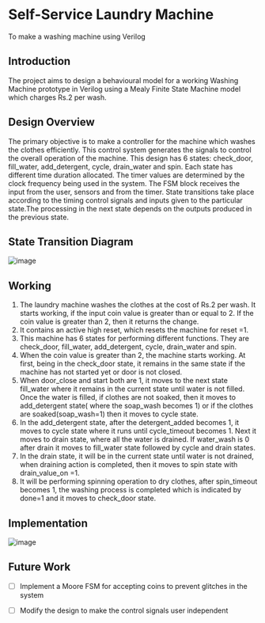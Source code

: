 # Self-Service Laundry Machine
To make a washing machine using Verilog


## Introduction 
The project aims to design a behavioural model for a working Washing Machine prototype in Verilog using a Mealy 
Finite State Machine  model which charges Rs.2 per wash. 


## Design Overview

The primary objective is to make a controller for the machine which washes the clothes efficiently. This control system generates the signals to control the overall operation of the machine.
This design has 6 states: check_door, fill_water, add_detergent, cycle, drain_water and spin. Each state has different time duration allocated. The timer values are determined by the clock frequency being used in the system. The FSM block receives the input from the user, sensors and from 
the timer.
State transitions take place according to the timing control signals and inputs given to the particular state.The processing in the next state depends on the outputs produced in the previous state.




## State Transition Diagram


![image](https://github.com/user-attachments/assets/160106ce-2bc2-4d0c-be3b-9b6e498811c0)




## Working 

1. The laundry machine washes the clothes at the cost of Rs.2 per wash. It starts working, if the input coin value is greater than or equal to 2. If the coin value is greater than 2, then it returns the change.
2. It contains an active high reset, which resets the machine for reset =1.
3. This machine has 6 states for performing different functions. They are check_door, fill_water, add_detergent, cycle, drain_water and spin.
4.  When the coin value is greater than 2, the machine starts working. At first, being in the check_door state, it remains in the same state if the machine has not started yet or door is not closed.
5. When door_close and start both are 1, it moves to the next state fill_water where it remains in the current state until water is not filled. Once the water is filled, if clothes are not soaked, then it moves to add_detergent state( where the soap_wash becomes 1) or if the clothes are soaked(soap_wash=1) then it moves to cycle state.
6. In the add_detergent state, after the detergent_added becomes 1, it moves to cycle state where it runs until cycle_timeout becomes 1. Next it moves to drain state, where all the water is drained. If water_wash is 0 after drain it moves to fill_water state followed by cycle and drain states.
7. In the drain state, it will be in the current state until water is not drained, when draining action is completed, then it moves to spin state with drain_value_on =1.
8. It will be performing spinning operation to dry clothes, after spin_timeout becomes 1, the washing process is completed which is indicated by done=1 and it moves to check_door state.

## Implementation

![image](https://github.com/user-attachments/assets/d676ca1f-f776-4ac5-bc05-fc274b008dce)



## Future Work
- [ ] Implement a Moore FSM for accepting coins to prevent glitches in the system
- [ ] Modify the design to make the control signals user independent





